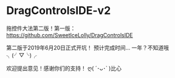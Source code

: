 # DragControlsIDE-v2
拖控件大法第二版！第一版：https://github.com/SweetIceLolly/DragControlsIDE

第二版于2019年6月20日正式开坑！
预计完成时间... 一年？不知道哦 ╮(╯▽╰)╭

欢迎提出意见！感谢你们的支持！ ღ( ´･ᴗ･` )比心
